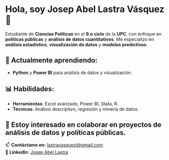 # Hola, soy **Josep Abel Lastra Vásquez** 👋

Estudiante de **Ciencias Políticas** en el **9.o ciclo** de la **UPC**, con enfoque en **políticas públicas** y **análisis de datos cuantitativos**. Me especializo en **análisis estadístico**, **visualización de datos** y **modelos predictivos**.

## 🌱 Actualmente aprendiendo:
- **Python** y **Power BI** para análisis de datos y visualización.

## 📊 Habilidades:
- **Herramientas**: Excel avanzado, Power BI, Stata, R.
- **Técnicas**: Análisis descriptivo, regresión y minería de datos.

## 👯 Estoy interesado en colaborar en proyectos de análisis de datos y políticas públicas.

📫 **Contáctame en:** [lastravasquezj@gmail.com](mailto:lastravasquezj@gmail.com)  
🔗 **LinkedIn**: [Josep Abel Lastra](https://www.linkedin.com/in/joseplastra28/)

